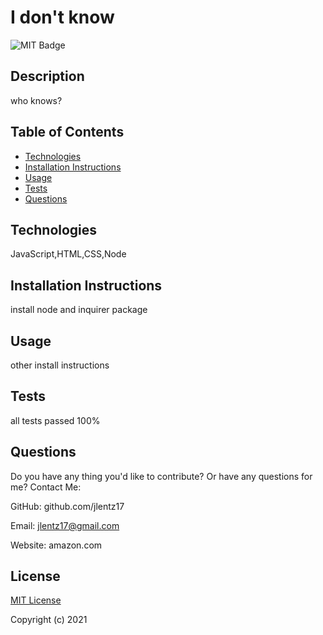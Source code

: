 
  
  # I don't know

  ![MIT Badge](https://img.shields.io/badge/License-MIT-brightgreen)


  ## Description

  who knows?



  ## Table of Contents

  - [Technologies](#technologies)
  - [Installation Instructions](#installation-instructions)
  - [Usage](#usage)
  - [Tests](#tests)
  - [Questions](#questions)

  ## Technologies 

  JavaScript,HTML,CSS,Node

  ## Installation Instructions

  install node and inquirer package

  ## Usage

  other install instructions

  ## Tests

  all tests passed 100%

  ## Questions
  Do you have any thing you'd like to contribute? Or have any questions for me?
  Contact Me:

  GitHub: github.com/jlentz17

  Email: jlentz17@gmail.com

  Website: amazon.com

  ## License
  [MIT License](https://opensource.org/licenses/MIT)

  Copyright (c) 2021
